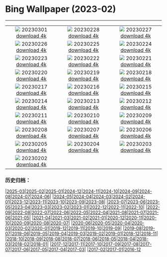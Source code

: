 # Bing Wallpaper (2023-02)
**************
| | | |
| :----: | :----: | :----: |
| ![](https://www.bing.com/th?id=OHR.AtraniAmalfi_EN-US0095082556_1920x1080.jpg) 20230301 [download 4k](https://www.bing.com/th?id=OHR.AtraniAmalfi_EN-US0095082556_UHD.jpg) | ![](https://www.bing.com/th?id=OHR.PolarBearFrost_EN-US9888741440_1920x1080.jpg) 20230228 [download 4k](https://www.bing.com/th?id=OHR.PolarBearFrost_EN-US9888741440_UHD.jpg) | ![](https://www.bing.com/th?id=OHR.CanopyPeru_EN-US9715922202_1920x1080.jpg) 20230227 [download 4k](https://www.bing.com/th?id=OHR.CanopyPeru_EN-US9715922202_UHD.jpg) |
| ![](https://www.bing.com/th?id=OHR.BryceAnniv_EN-US9498074213_1920x1080.jpg) 20230226 [download 4k](https://www.bing.com/th?id=OHR.BryceAnniv_EN-US9498074213_UHD.jpg) | ![](https://www.bing.com/th?id=OHR.RichmondParkDuck_EN-US9381974155_1920x1080.jpg) 20230225 [download 4k](https://www.bing.com/th?id=OHR.RichmondParkDuck_EN-US9381974155_UHD.jpg) | ![](https://www.bing.com/th?id=OHR.BlueWinterParis_EN-US2358774284_1920x1080.jpg) 20230224 [download 4k](https://www.bing.com/th?id=OHR.BlueWinterParis_EN-US2358774284_UHD.jpg) |
| ![](https://www.bing.com/th?id=OHR.FreedomRallyChi_EN-US2565810173_1920x1080.jpg) 20230223 [download 4k](https://www.bing.com/th?id=OHR.FreedomRallyChi_EN-US2565810173_UHD.jpg) | ![](https://www.bing.com/th?id=OHR.MardiGrasNOLA_EN-US2138635038_1920x1080.jpg) 20230222 [download 4k](https://www.bing.com/th?id=OHR.MardiGrasNOLA_EN-US2138635038_UHD.jpg) | ![](https://www.bing.com/th?id=OHR.PresDayDC_EN-US2054662773_1920x1080.jpg) 20230221 [download 4k](https://www.bing.com/th?id=OHR.PresDayDC_EN-US2054662773_UHD.jpg) |
| ![](https://www.bing.com/th?id=OHR.MauiWhale_EN-US1928366389_1920x1080.jpg) 20230220 [download 4k](https://www.bing.com/th?id=OHR.MauiWhale_EN-US1928366389_UHD.jpg) | ![](https://www.bing.com/th?id=OHR.EbenIceCave_EN-US1839710567_1920x1080.jpg) 20230219 [download 4k](https://www.bing.com/th?id=OHR.EbenIceCave_EN-US1839710567_UHD.jpg) | ![](https://www.bing.com/th?id=OHR.BirdcountAllen_EN-US1766542066_1920x1080.jpg) 20230218 [download 4k](https://www.bing.com/th?id=OHR.BirdcountAllen_EN-US1766542066_UHD.jpg) |
| ![](https://www.bing.com/th?id=OHR.FireFallYosemite_EN-US1696286356_1920x1080.jpg) 20230217 [download 4k](https://www.bing.com/th?id=OHR.FireFallYosemite_EN-US1696286356_UHD.jpg) | ![](https://www.bing.com/th?id=OHR.HippoDayChobe_EN-US1475666654_1920x1080.jpg) 20230216 [download 4k](https://www.bing.com/th?id=OHR.HippoDayChobe_EN-US1475666654_UHD.jpg) | ![](https://www.bing.com/th?id=OHR.OtaruIgloo_EN-US1380797135_1920x1080.jpg) 20230215 [download 4k](https://www.bing.com/th?id=OHR.OtaruIgloo_EN-US1380797135_UHD.jpg) |
| ![](https://www.bing.com/th?id=OHR.MoonValley_EN-US1284273095_1920x1080.jpg) 20230214 [download 4k](https://www.bing.com/th?id=OHR.MoonValley_EN-US1284273095_UHD.jpg) | ![](https://www.bing.com/th?id=OHR.BoobyDarwinDay_EN-US7558308740_1920x1080.jpg) 20230213 [download 4k](https://www.bing.com/th?id=OHR.BoobyDarwinDay_EN-US7558308740_UHD.jpg) | ![](https://www.bing.com/th?id=OHR.DarkSkiesDV_EN-US5129041284_1920x1080.jpg) 20230212 [download 4k](https://www.bing.com/th?id=OHR.DarkSkiesDV_EN-US5129041284_UHD.jpg) |
| ![](https://www.bing.com/th?id=OHR.EpidaurusGreece_EN-US0957261511_1920x1080.jpg) 20230211 [download 4k](https://www.bing.com/th?id=OHR.EpidaurusGreece_EN-US0957261511_UHD.jpg) | ![](https://www.bing.com/th?id=OHR.LowerAntelopeAZ_EN-US3547494170_1920x1080.jpg) 20230210 [download 4k](https://www.bing.com/th?id=OHR.LowerAntelopeAZ_EN-US3547494170_UHD.jpg) | ![](https://www.bing.com/th?id=OHR.NorwayRestArea_EN-US3474268008_1920x1080.jpg) 20230209 [download 4k](https://www.bing.com/th?id=OHR.NorwayRestArea_EN-US3474268008_UHD.jpg) |
| ![](https://www.bing.com/th?id=OHR.MedievalLabro_EN-US3411281136_1920x1080.jpg) 20230208 [download 4k](https://www.bing.com/th?id=OHR.MedievalLabro_EN-US3411281136_UHD.jpg) | ![](https://www.bing.com/th?id=OHR.WaitangiFjordlandNP_EN-US6375624505_1920x1080.jpg) 20230207 [download 4k](https://www.bing.com/th?id=OHR.WaitangiFjordlandNP_EN-US6375624505_UHD.jpg) | ![](https://www.bing.com/th?id=OHR.MonarchPismo_EN-US3162751009_1920x1080.jpg) 20230206 [download 4k](https://www.bing.com/th?id=OHR.MonarchPismo_EN-US3162751009_UHD.jpg) |
| ![](https://www.bing.com/th?id=OHR.RosaParksBus_EN-US3109740887_1920x1080.jpg) 20230205 [download 4k](https://www.bing.com/th?id=OHR.RosaParksBus_EN-US3109740887_UHD.jpg) | ![](https://www.bing.com/th?id=OHR.QuebecFrontenac_EN-US3034032069_1920x1080.jpg) 20230204 [download 4k](https://www.bing.com/th?id=OHR.QuebecFrontenac_EN-US3034032069_UHD.jpg) | ![](https://www.bing.com/th?id=OHR.GroundhogThree_EN-US2975789647_1920x1080.jpg) 20230203 [download 4k](https://www.bing.com/th?id=OHR.GroundhogThree_EN-US2975789647_UHD.jpg) |
| ![](https://www.bing.com/th?id=OHR.LittleRockNine_EN-US4940477720_1920x1080.jpg) 20230202 [download 4k](https://www.bing.com/th?id=OHR.LittleRockNine_EN-US4940477720_UHD.jpg) |  |  |

### 历史归档：

|[2025-03](2025-03/2025-03.md)|[2025-02](2025-02/2025-02.md)|[2025-01](2025-01/2025-01.md)|[2024-12](2024-12/2024-12.md)|[2024-11](2024-11/2024-11.md)|[2024-10](2024-10/2024-10.md)|[2024-09](2024-09/2024-09.md)|[2024-08](2024-08/2024-08.md)|[2024-07](2024-07/2024-07.md)|[2024-06](2024-06/2024-06.md)|
|[2024-05](2024-05/2024-05.md)|[2024-04](2024-04/2024-04.md)|[2024-03](2024-03/2024-03.md)|[2024-02](2024-02/2024-02.md)|[2024-01](2024-01/2024-01.md)|[2023-12](2023-12/2023-12.md)|[2023-11](2023-11/2023-11.md)|[2023-10](2023-10/2023-10.md)|[2023-09](2023-09/2023-09.md)|[2023-08](2023-08/2023-08.md)|
|[2023-07](2023-07/2023-07.md)|[2023-06](2023-06/2023-06.md)|[2023-05](2023-05/2023-05.md)|[2023-04](2023-04/2023-04.md)|[2023-03](2023-03/2023-03.md)|[2023-02](2023-02/2023-02.md)|[2023-01](2023-01/2023-01.md)|[2022-12](2022-12/2022-12.md)|[2022-11](2022-11/2022-11.md)|[2022-10](2022-10/2022-10.md)|
|[2022-09](2022-09/2022-09.md)|[2022-08](2022-08/2022-08.md)|[2022-07](2022-07/2022-07.md)|[2022-06](2022-06/2022-06.md)|[2022-05](2022-05/2022-05.md)|[2022-04](2022-04/2022-04.md)|[2021-08](2021-08/2021-08.md)|[2021-07](2021-07/2021-07.md)|[2021-06](2021-06/2021-06.md)|[2021-05](2021-05/2021-05.md)|
|[2021-04](2021-04/2021-04.md)|[2021-03](2021-03/2021-03.md)|[2021-02](2021-02/2021-02.md)|[2021-01](2021-01/2021-01.md)|[2020-12](2020-12/2020-12.md)|[2020-11](2020-11/2020-11.md)|[2020-10](2020-10/2020-10.md)|[2020-09](2020-09/2020-09.md)|[2020-08](2020-08/2020-08.md)|[2020-07](2020-07/2020-07.md)|
|[2020-06](2020-06/2020-06.md)|[2020-05](2020-05/2020-05.md)|[2020-04](2020-04/2020-04.md)|[2020-03](2020-03/2020-03.md)|[2020-02](2020-02/2020-02.md)|[2020-01](2020-01/2020-01.md)|[2019-12](2019-12/2019-12.md)|[2019-11](2019-11/2019-11.md)|[2019-10](2019-10/2019-10.md)|[2019-09](2019-09/2019-09.md)|
|[2019-08](2019-08/2019-08.md)|[2019-07](2019-07/2019-07.md)|[2019-06](2019-06/2019-06.md)|[2019-05](2019-05/2019-05.md)|[2019-04](2019-04/2019-04.md)|[2019-03](2019-03/2019-03.md)|[2019-02](2019-02/2019-02.md)|[2019-01](2019-01/2019-01.md)|[2018-12](2018-12/2018-12.md)|[2018-11](2018-11/2018-11.md)|
|[2018-10](2018-10/2018-10.md)|[2018-09](2018-09/2018-09.md)|[2018-08](2018-08/2018-08.md)|[2018-07](2018-07/2018-07.md)|[2018-06](2018-06/2018-06.md)|[2018-05](2018-05/2018-05.md)|[2018-04](2018-04/2018-04.md)|[2018-03](2018-03/2018-03.md)|[2018-02](2018-02/2018-02.md)|[2018-01](2018-01/2018-01.md)|
|[2017-12](2017-12/2017-12.md)|[2017-11](2017-11/2017-11.md)|[2017-10](2017-10/2017-10.md)|[2017-09](2017-09/2017-09.md)|[2017-08](2017-08/2017-08.md)|[2017-07](2017-07/2017-07.md)|[2017-06](2017-06/2017-06.md)|[2017-05](2017-05/2017-05.md)|[2017-04](2017-04/2017-04.md)|[2017-03](2017-03/2017-03.md)|
|[2017-02](2017-02/2017-02.md)|[2017-01](2017-01/2017-01.md)|[2016-12](2016-12/2016-12.md)